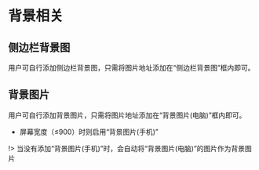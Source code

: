 # 背景相关

## 侧边栏背景图

用户可自行添加侧边栏背景图，只需将图片地址添加在“侧边栏背景图”框内即可。

## 背景图片

用户可自行添加背景图片，只需将图片地址添加在“背景图片(电脑)”框内即可。

- 屏幕宽度（≤900）时则启用“背景图片(手机)”

!> 当没有添加“背景图片(手机)”时，会自动将“背景图片(电脑)”的图片作为背景图片